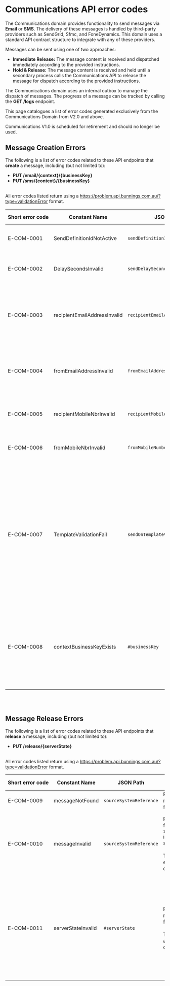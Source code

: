 # Communications API error codes

The Communications domain provides functionality to send messages via **Email** or **SMS**. The delivery of these messages is handled by third-party providers such as SendGrid, Sfmc, and FoneDynamics. This domain uses a standard API contract structure to integrate with any of these providers.

Messages can be sent using one of two approaches:
<ul><li><b>Immediate Release:</b> The message content is received and dispatched immediately according to the provided instructions.</li>
<li><b>Hold & Release:</b> The message content is received and held until a secondary process calls the Communications API to release the message for dispatch according to the provided instructions.</li></ul> 

The Communications domain uses an internal outbox to manage the dispatch of messages. The progress of a message can be tracked by calling the **GET /logs** endpoint.

This page catalogues a list of error codes generated exclusively from the Communications Domain from V2.0 and above.

Communications V1.0 is scheduled for retirement and should no longer be used.

## Message Creation Errors
The following is a list of error codes related to these API endpoints that **create** a message, including (but not limited to):
<ul><li><b>PUT /email/{context}/{businessKey}</b></li>
<li><b>PUT /sms/{context}/{businessKey}</b></li></ul>
<br>
All error codes listed return using a <a target="_blank" href="https://problem.api.bunnings.com.au/?type=validationError">https://problem.api.bunnings.com.au/?type=validationError</a> format.

<br>

| Short&nbsp;error&nbsp;code | Constant Name | JSON Path | Business Rule | Message | Where used |
| -------- | -------- | -------- | -------- |  -------- |  -------- |
| E-COM-0001 | SendDefinitionIdNotActive | ```sendDefinitionId``` | When input payload is received, check whether the ```sendDefinitionId``` is valid for use | The template provided either doesn’t exist or is not in a valid state for use | <details><summary>End Points:</summary><ul><li>PUT&nbsp;/email/{context}/{businessKey}</li><li>PUT&nbsp;/sms/{context}/{businessKey}</li></ul></details> |
| E-COM-0002 | DelaySecondsInvalid | ```sendDelaySeconds``` | The value in ```SendDelaySeconds``` cannot exceed the value in ```DiscardAfterSeconds```| SendDelaySeconds cannot exceed the value in DiscardAfterSeconds.  Please revise input | <details><summary>End Points:</summary><ul><li>PUT&nbsp;/email/{context}/{businessKey}</li><li>PUT&nbsp;/sms/{context}/{businessKey}</li></ul></details> |
| E-COM-0003 | recipientEmailAddressInvalid | ```recipientEmailAddress``` | Returned when ```recipientEmailAddress``` is provided but is not a valid email address <br> Assess the data entry to ensure there is a character before and after an @ symbol.<br><br>RegEx: <b>^.+@.+$</b> | Invalid recipient email address | <details><summary>End Points:</summary><ul><li>PUT&nbsp;/email/{context}/{businessKey}</li></ul></details> |
| E-COM-0004 | fromEmailAddressInvalid | ```fromEmailAddress``` | Returned when ```fromEmailAddress``` is provided but is not a valid email address <br> Assess the data entry to ensure there is a character before and after an @ symbol.<br><br>RegEx: <b>^.+@.+$</b> | Invalid from email address | <details><summary>End Points:</summary><ul><li>PUT&nbsp;/email/{context}/{businessKey}</li></ul></details> |
| E-COM-0005 | recipientMobileNbrInvalid | ```recipientMobileNumber``` | Returned when ```recipientMobileNumber``` is not matching E.164 format | Invalid recipient mobile number.  This must be formatted to E.164 standard e.g. +61412345678 | <details><summary>End Points:</summary><ul><li>PUT&nbsp;/sms/{context}/{businessKey}</li></ul></details> |
| E-COM-0006 | fromMobileNbrInvalid | ```fromMobileNumber``` | Returned when ```fromMobileNumber``` is not matching E.164 format | Invalid from mobile number.  This must be formatted to E.164 standard e.g. +61412345678 | <details><summary>End Points:</summary><ul><li>PUT&nbsp;/sms/{context}/{businessKey}</li></ul></details> |
| E-COM-0007 | TemplateValidationFail | ```sendOnTemplateValidationFailure``` | Each message request is validated to the ```sendDefinitionId``` nominated, this is done by binding the input data to the template contents.  If this process results in a failure, then this error message is returned. <br><br>To assist troubleshooting this error, a template preview is available on <b>POST /definitions/preview</b> end point.<br><br>This error can be skipped, forcing the input request to be sent to 3rd party.  This is achieved by setting ```sendOnTemplateValidationFailure``` to true.<br><br>When not specified, by default this be set to false. | This request has failed when binding the input data to the sendDefinitionId template contents.  Please preview the data on the link provided and try again. | <details><summary>End Points:</summary><ul><li>PUT&nbsp;/email/{context}/{businessKey}</li><li>PUT&nbsp;/sms/{context}/{businessKey}</li></ul></details> |
| E-COM-0008 | contextBusinessKeyExists | ```#businessKey``` |When ```x-idempotency-key``` has not been provided and a request is received which matches to an existing <b>{context} & {businessKey}</b> | A message matching the context and businessKey already exists.  Use an idempotency key to handle transient retries to avoid returning this error. If this is a discrete communication, then you need to provide a different businessKey.| <details><summary>End Points:</summary><ul><li>PUT&nbsp;/email/{context}/{businessKey}</li><li>PUT&nbsp;/sms/{context}/{businessKey}</li></ul></details> |
 

<br><br>


## Message Release Errors
The following is a list of error codes related to these API endpoints that **release** a message, including (but not limited to):
<ul><li><b>PUT /release/{serverState}</b></li></ul>
<br>
All error codes listed return using a <a target="_blank" href="https://problem.api.bunnings.com.au/?type=validationError">https://problem.api.bunnings.com.au/?type=validationError</a> format.

<br>

| Short&nbsp;error&nbsp;code | Constant Name | JSON Path | Business Rule | Message | Where used |
| -------- | -------- | -------- | -------- |  -------- |  -------- |
| E-COM-0009 | messageNotFound | ```sourceSystemReference``` | Returned when a matching message record cannot be found | Message does not exist | <details><summary>End Points:</summary><ul><li>PUT&nbsp;/release/{serverState}</li></ul></details> |
| E-COM-0010 | messageInvalid | ```sourceSystemReference``` |Returned when a message is found but the message ```schedule.discardDateTimeUtc``` is less than the current system UTC date time.<br><br>This means the data has expired and will be discarded. | Message exists but it has reached the discard date time and cannot be released.  | <details><summary>End Points:</summary><ul><li>PUT&nbsp;/release/{serverState}</li></ul></details> |
| E-COM-0011 | serverStateInvalid | ```#serverState``` | Returned when the matching message has progressed from the <b>Hold</b> status.<br><br>This signifies the release has already occured.  This action can only be performed once. | Message has already been released.  This action can only be performed once.  Use <b>GET /logs</b> end point to review the current status. | <details><summary>End Points:</summary><ul><li>PUT&nbsp;/release/{serverState}</li></ul></details> |